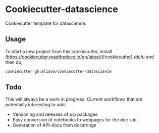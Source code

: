 Cookiecutter-datascience
========================

Cookiecutter template for datascience.

Usage
-----
To start a new project from this cookiecutter, install (https://cookiecutter.readthedocs.io/en/latest/)[cookiecutter] _(duh)_ and then do;

```bash
cookiecutter gh:eliavw/cookiecutter-datascience
``` 


Todo
-----

This will always be a work in progress. Current workflows that are potentially interesting to add:

- Versioning and releases of pip packages
- Easy conversion of notebooks to webpages for the doc site.
- Generation of API-docs from docstrings
